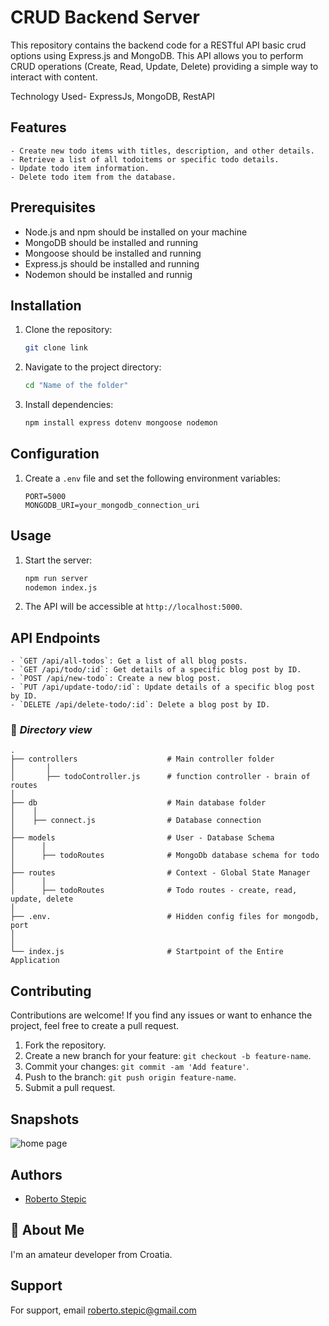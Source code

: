# CRUD Backend Server

This repository contains the backend code for a RESTful API basic crud options using Express.js and MongoDB. 
This API allows you to perform CRUD operations (Create, Read, Update, Delete) providing a simple way to interact with content.

Technology Used- ExpressJs, MongoDB, RestAPI

## Features
```
- Create new todo items with titles, description, and other details.
- Retrieve a list of all todoitems or specific todo details.
- Update todo item information.
- Delete todo item from the database.
```
## Prerequisites

- Node.js and npm should be installed on your machine
- MongoDB should be installed and running
- Mongoose should be installed and running 
- Express.js should be installed and running 
- Nodemon should be installed and runnig 

## Installation

1. Clone the repository:

   ```bash
   git clone link
   ```

2. Navigate to the project directory:

   ```bash
   cd "Name of the folder"
   ```

3. Install dependencies:

   ```bash
   npm install express dotenv mongoose nodemon
   ```

## Configuration

1. Create a `.env` file and set the following environment variables:

   ```
   PORT=5000
   MONGODB_URI=your_mongodb_connection_uri
   ```

## Usage

1. Start the server:

   ```bash
   npm run server
   nodemon index.js
   ```

2. The API will be accessible at `http://localhost:5000`.

## API Endpoints
```
- `GET /api/all-todos`: Get a list of all blog posts.
- `GET /api/todo/:id`: Get details of a specific blog post by ID.
- `POST /api/new-todo`: Create a new blog post.
- `PUT /api/update-todo/:id`: Update details of a specific blog post by ID.
- `DELETE /api/delete-todo/:id`: Delete a blog post by ID.
```

### 📁 _Directory view_

    .
    ├── controllers                    # Main controller folder
    │       │
    │       ├── todoController.js      # function controller - brain of routes
    │
    ├── db                             # Main database folder
    │    │
    │    ├── connect.js                # Database connection 
    │
    ├── models                         # User - Database Schema
    │      │
    │      ├── todoRoutes              # MongoDb database schema for todo
    │
    ├── routes                         # Context - Global State Manager
    │      │
    │      ├── todoRoutes              # Todo routes - create, read, update, delete
    │
    ├── .env.                          # Hidden config files for mongodb, port
    │
    │
    └── index.js                       # Startpoint of the Entire Application


## Contributing

Contributions are welcome! If you find any issues or want to enhance the project, feel free to create a pull request.

1. Fork the repository.
2. Create a new branch for your feature: `git checkout -b feature-name`.
3. Commit your changes: `git commit -am 'Add feature'`.
4. Push to the branch: `git push origin feature-name`.
5. Submit a pull request.

## Snapshots
![home page](https://github.com/vickytilotia/ExpressJS-MongoDB-RestAPI-Blog/assets/32337899/54540bec-567e-402d-b68f-293207ffd35e)

## Authors

- [Roberto Stepic](https://github.com/robertostepic)

## 🚀 About Me

I'm an amateur developer from Croatia. 

## Support

For support, email roberto.stepic@gmail.com